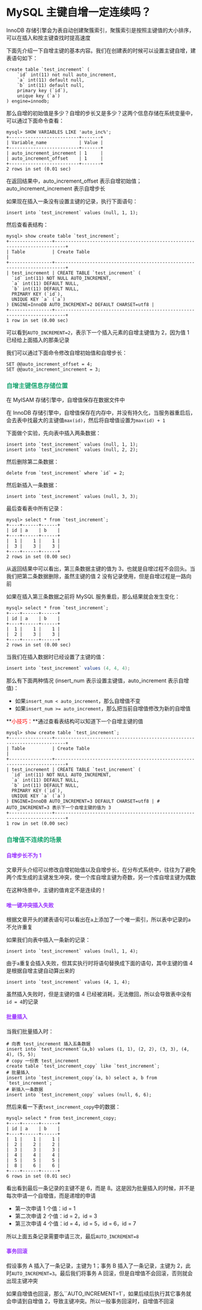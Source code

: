# MySQL 主键自增一定连续吗？

InnoDB 存储引擎会为表自动创建聚簇索引，聚簇索引是按照主键值的大小排序，可以在插入和按主键查找时提高速度

下面先介绍一下自增主键的基本内容。我们在创建表的时候可以设置主键自增，建表语句如下：

```mysql
create table `test_increment` (
	`id` int(11) not null auto_increment,
	`a` int(11) default null,
	`b` int(11) default null,
	primary key (`id`),
	unique key (`a`)
) engine=innodb;
```

那么自增的初始值是多少？自增的步长又是多少？这两个信息存储在系统变量中，可以通过下面命令查看：

```mysql
mysql> SHOW VARIABLES LIKE 'auto_inc%';
+--------------------------+-------+
| Variable_name            | Value |
+--------------------------+-------+
| auto_increment_increment | 1     |
| auto_increment_offset    | 1     |
+--------------------------+-------+
2 rows in set (0.01 sec)
```

在返回结果中，auto_increment_offset 表示自增初始值；auto_increment_increment 表示自增步长

如果现在插入一条没有设置主键的记录，执行下面语句：

```mysql
insert into `test_increment` values (null, 1, 1);
```

然后查看表结构：

```mysql
mysql> show create table `test_increment`;
+----------------+--------------------------------------------------------------------------+
| Table          | Create Table                                                             |
+----------------+--------------------------------------------------------------------------+
| test_increment | CREATE TABLE `test_increment` (
  `id` int(11) NOT NULL AUTO_INCREMENT,
  `a` int(11) DEFAULT NULL,
  `b` int(11) DEFAULT NULL,
  PRIMARY KEY (`id`),
  UNIQUE KEY `a` (`a`)
) ENGINE=InnoDB AUTO_INCREMENT=2 DEFAULT CHARSET=utf8 |
+----------------+--------------------------------------------------------------------------+
1 row in set (0.00 sec)
```

可以看到`AUTO_INCREMENT=2`，表示下一个插入元素的自增主键值为 2，因为值 1 已经给上面插入的那条记录

我们可以通过下面命令修改自增初始值和自增步长：

```mysql
SET @@auto_increment_offset = 4;
SET @@auto_increment_increment = 3;
```

### <font color=#1FA774>自增主键信息存储位置</font>

在 MyISAM 存储引擎中，自增值保存在数据文件中

在 InnoDB 存储引擎中，自增值保存在内存中，并没有持久化，当服务器重启后，会去表中找最大的主键值`max(id)`，然后将自增值设置为`max(id) + 1`

下面做个实验，先向表中插入两条数据：

```mysql
insert into `test_increment` values (null, 1, 1);
insert into `test_increment` values (null, 2, 2);
```

然后删除第二条数据：

```mysql
delete from `test_increment` where `id` = 2;
```

然后新插入一条数据：

```mysql
insert into `test_increment` values (null, 3, 3);
```

最后查看表中所有记录：

```mysql
mysql> select * from `test_increment`;
+----+------+------+
| id | a    | b    |
+----+------+------+
|  1 |    1 |    1 |
|  3 |    3 |    3 |
+----+------+------+
2 rows in set (0.00 sec)
```

从返回结果中可以看出，第三条数据主键的值为 3，也就是自增过程不会回头。当我们把第二条数据删除，虽然主键的值 2 没有记录使用，但是自增过程是一路向前

如果在插入第三条数据之前将 MySQL 服务重启，那么结果就会发生变化：

```mysql
mysql> select * from `test_increment`;
+----+------+------+
| id | a    | b    |
+----+------+------+
|  1 |    1 |    1 |
|  2 |    3 |    3 |
+----+------+------+
2 rows in set (0.00 sec)
```

当我们在插入数据时已经设置了主键的值：

```java
insert into `test_increment` values (4, 4, 4);
```

那么有下面两种情况 (insert_num 表示设置主键值，auto_increment 表示自增值)：

- 如果`insert_num < auto_increment`，那么自增值不变
- 如果`insert_num >= auto_increment`，那么把当前自增值修改为新的自增值

**<font color='red'>小技巧：</font>**通过查看表结构可以知道下一个自增主键的值

```mysql
mysql> show create table `test_increment`;
+----------------+--------------------------------------------------------------------------+
| Table          | Create Table                                                             |
+----------------+--------------------------------------------------------------------------+
| test_increment | CREATE TABLE `test_increment` (
  `id` int(11) NOT NULL AUTO_INCREMENT,
  `a` int(11) DEFAULT NULL,
  `b` int(11) DEFAULT NULL,
  PRIMARY KEY (`id`),
  UNIQUE KEY `a` (`a`)
) ENGINE=InnoDB AUTO_INCREMENT=3 DEFAULT CHARSET=utf8 | # AUTO_INCREMENT=3 表示下一个自增主键的值为 3
+----------------+--------------------------------------------------------------------------+
1 row in set (0.00 sec)
```

### <font color=#1FA774>自增值不连续的场景</font>

#### <font color=#9933FF>自增步长不为 1</font>

文章开头介绍可以修改自增初始值以及自增步长，在分布式系统中，往往为了避免两个库生成的主键发生冲突，使一个库自增主键为奇数，另一个库自增主键为偶数

在这种场景中，主键的值肯定不是连续的！

#### <font color=#9933FF>唯一键冲突插入失败</font>

根据文章开头的建表语句可以看出在`a`上添加了一个唯一索引，所以表中记录的`a`不允许重复

如果我们向表中插入一条新的记录：

```mysql
insert into `test_increment` values (null, 1, 4);
```

由于`a`重复会插入失败，但其实执行时将语句替换成下面的语句，其中主键的值 4 是根据自增主键自动算出来的

```mysql
insert into `test_increment` values (4, 1, 4);
```

虽然插入失败时，但是主键的值 4 已经被消耗，无法撤回，所以会导致表中没有`id = 4`的记录

#### <font color=#9933FF>批量插入</font>

当我们批量插入时：

```mysql
# 向表 test_increment 插入五条数据
insert into `test_increment`(a,b) values (1, 1), (2, 2), (3, 3), (4, 4), (5, 5);
# copy 一份表 test_increment
create table `test_increment_copy` like `test_increment`;
# 批量插入
insert into `test_increment_copy`(a, b) select a, b from `test_increment`;
# 新插入一条数据
insert into `test_increment_copy` values (null, 6, 6);
```

然后来看一下表`test_increment_copy`中的数据：

```mysql
mysql> select * from test_increment_copy;
+----+------+------+
| id | a    | b    |
+----+------+------+
|  1 |    1 |    1 |
|  2 |    2 |    2 |
|  3 |    3 |    3 |
|  4 |    4 |    4 |
|  5 |    5 |    5 |
|  8 |    6 |    6 |
+----+------+------+
6 rows in set (0.01 sec)
```

看出看到最后一条记录的主键不是 6，而是 8。这是因为批量插入的时候，并不是每次申请一个自增值，而是递增的申请

- 第一次申请 1 个值：id = 1
- 第二次申请 2 个值：id = 2，id = 3
- 第三次申请 4 个值：id = 4，id = 5，id = 6，id = 7

所以上面五条记录需要申请三次，最后`AUTO_INCREMENT=8`

#### <font color=#9933FF>事务回滚</font>

假设事务 A 插入了一条记录，主键为 1；事务 B 插入了一条记录，主键为 2，此时`AUTO_INCREMENT=3`。最后我们将事务 A 回滚，但是自增值不会回滚，否则就会出现主键冲突

如果自增值也回滚，那么``AUTO_INCREMENT=1`，如果后续后执行其它事务就会申请到自增值 2，导致主键冲突。所以一般事务回滚时，自增值不回滚